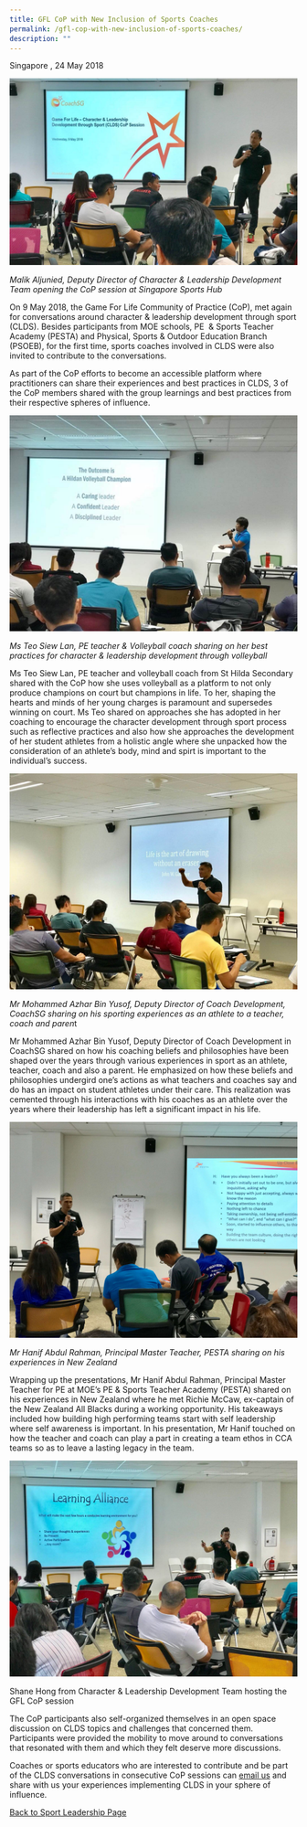 ```yaml
---
title: GFL CoP with New Inclusion of Sports Coaches
permalink: /gfl-cop-with-new-inclusion-of-sports-coaches/
description: ""
---
```

Singapore , 24 May 2018

![Malik](/images/Sport%20Leadership%20Latest/GFL%20CoP/Malik.jpeg)

*Malik Aljunied, Deputy Director of Character & Leadership Development Team opening the CoP session at Singapore Sports Hub*

On 9 May 2018, the Game For Life Community of Practice (CoP), met again for conversations around character & leadership development through sport (CLDS). Besides participants from MOE schools, PE  & Sports Teacher Academy (PESTA) and Physical, Sports & Outdoor Education Branch (PSOEB), for the first time, sports coaches involved in CLDS were also invited to contribute to the conversations.

As part of the CoP efforts to become an accessible platform where practitioners can share their experiences and best practices in CLDS, 3 of the CoP members shared with the group learnings and best practices from their respective spheres of influence.

![Ms Teo](/images/Sport%20Leadership%20Latest/GFL%20CoP/Ms_Teo.jpeg)

*Ms Teo Siew Lan, PE teacher & Volleyball coach sharing on her best practices for character & leadership development through volleyball*

Ms Teo Siew Lan, PE teacher and volleyball coach from St Hilda Secondary shared with the CoP how she uses volleyball as a platform to not only produce champions on court but champions in life. To her, shaping the hearts and minds of her young charges is paramount and supersedes winning on court. Ms Teo shared on approaches she has adopted in her coaching to encourage the character development through sport process such as reflective practices and also how she approaches the development of her student athletes from a holistic angle where she unpacked how the consideration of an athlete’s body, mind and spirt is important to the individual’s success.

![Azhar](/images/Sport%20Leadership%20Latest/GFL%20CoP/Azhar.jpeg)

*Mr Mohammed Azhar Bin Yusof, Deputy Director of Coach Development, CoachSG sharing on his sporting experiences as an athlete to a teacher, coach and paren*t

Mr Mohammed Azhar Bin Yusof, Deputy Director of Coach Development in CoachSG shared on how his coaching beliefs and philosophies have been shaped over the years through various experiences in sport as an athlete, teacher, coach and also a parent. He emphasized on how these beliefs and philosophies undergird one’s actions as what teachers and coaches say and do has an impact on student athletes under their care. This realization was cemented through his interactions with his coaches as an athlete over the years where their leadership has left a significant impact in his life.

![Hanif_ARahman](/images/Sport%20Leadership%20Latest/GFL%20CoP/Hanif_ARahman.jpeg)

*Mr Hanif Abdul Rahman, Principal Master Teacher, PESTA sharing on his experiences in New Zealand*

Wrapping up the presentations, Mr Hanif Abdul Rahman, Principal Master Teacher for PE at MOE’s PE & Sports Teacher Academy (PESTA) shared on his experiences in New Zealand where he met Richie McCaw, ex-captain of the New Zealand All Blacks during a working opportunity. His takeaways included how building high performing teams start with self leadership where self awareness is important. In his presentation, Mr Hanif touched on how the teacher and coach can play a part in creating a team ethos in CCA teams so as to leave a lasting legacy in the team.

![Shane](/images/Sport%20Leadership%20Latest/GFL%20CoP/Shane.jpeg)

Shane Hong from Character & Leadership Development Team hosting the GFL CoP session

The CoP participants also self-organized themselves in an open space discussion on CLDS topics and challenges that concerned them. Participants were provided the mobility to move around to conversations that resonated with them and which they felt deserve more discussions.

Coaches or sports educators who are interested to contribute and be part of the CLDS conversations in consecutive CoP sessions can [email us](mailto:hong_xue_en@sport.gov.sg) and share with us your experiences implementing CLDS in your sphere of influence.

[Back to Sport Leadership Page](/sports-education/sports-leadership/latest/)